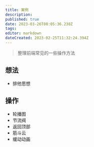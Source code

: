 ```yaml
---
title: 案例
description: 
published: true
date: 2023-03-26T08:05:36.238Z
tags: 
editor: markdown
dateCreated: 2023-02-25T11:32:24.394Z
---
```


> 整理前端常见的一些操作方法

## 想法
- 排他思想


## 操作

- 轮播图
- 节流阀
- 返回顶部
- 筋斗云
- 缓动动画
